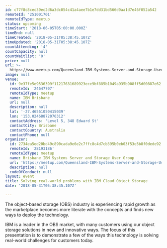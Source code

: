 ```yaml
---
id: c77f8c8cec39ec2d6a3dc054c41a4aee7b1e7dd31bd566d0aa1d7e46f052a542
remoteId: '251001701'
remoteIdType: meetup
status: upcoming
timeStart: '2018-06-05T05:00:00.000Z'
timeEnd: null
timeCreated: '2018-05-31T05:38:45.107Z'
timeUpdated: '2018-05-31T05:38:45.107Z'
countAttending: '4'
countCapacity: null
countWaitlist: '0'
price: null
url: >-
  https://www.meetup.com/Queensland-IBM-Systems-Server-and-Storage-User-Group/events/251001701/
image: null
venue:
  id: 9e37fe5e9536399f11217631689923ece9bf885b1049a935b908ff5d00887e62
  remoteId: '24647707'
  remoteIdType: meetup
  name: IBM Brisbane
  url: null
  description: null
  lat: '-27.46561050415039'
  lon: '153.02468872070312'
  contactAddress: 'Level 5, 348 Edward St'
  contactCity: Brisbane
  contactCountry: Australia
  contactPhone: null
organizer:
  id: 2734ea5ed20bd49c890cada9e6e2c7ffc8c4d7cb395b0eb03f53e5b8f0dede92
  remoteId: '28193186'
  remoteIdType: meetup
  name: Brisbane IBM Systems Server and Storage User Group
  url: 'https://meetup.com/Queensland-IBM-Systems-Server-and-Storage-User-Group'
  description: null
  codeOfConduct: null
layout: event
title: Solving real-world problems with IBM Cloud Object Storage
date: '2018-05-31T05:38:45.107Z'

---
```

<p>The object-based storage (OBS) industry is experiencing rapid growth as the marketplace becomes more literate with the concepts and finds new ways to deploy the technology.</p> <p>IBM is a leader in the OBS market, with many customers using our object storage solutions in new and innovative ways. The focus of this presentation is to demonstrate a few of the ways this technology is solving real-world challenges for customers today.</p>
